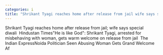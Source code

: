 ```yaml
---
categories: i
title: "Shrikant Tyagi reaches home after release from jail wife says special diwali  Hindustan Times"
---
```

Shrikant Tyagi reaches home after release from jail; wife says special diwali&nbsp;&nbsp;Hindustan Times"He is like God": Shrikant Tyagi, arrested for misbehaving with woman, gets warm welcome on release from jail&nbsp;&nbsp;The Indian ExpressNoida Politician Seen Abusing Woman Gets Grand Welcome Af